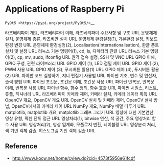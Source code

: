 # Applications of Raspberry Pi 

 `PyQt5 <https://pypi.org/project/PyQt5/>`__

라즈베리파이 개요, 라즈베리파이 이해, 라즈베리파이 주요사항 및 구조	URL
운영체제 설치, 운영체제 종류, 라즈비안 설치	URL
운영체제 환경설정(1), 기본환경 설정, 키보드 환경 변경	URL
운영체제 환경설정(2), Localisation(Internationalisation), 한글 폰트 설치 및 설정	URL
리눅스 기본 명령어(1), cd, ls, 디렉터리 관련	URL
리눅스 기본 명령어(2), cp, mv, sudo, ifconfig			URL
원격 접속 설정, SSH 및 VNC					URL
GPIO 이해, GPIO 구성, 관련 라이브러리			URL
GPIO 제어 (1), LED 점멸 제어					URL
GPIO 제어 (2), PWM 사용					URL
GPIO 제어 (3), 푸시버튼 활용(1)					URL
GPIO 제어 (4), 푸시버튼 활용(2)					URL
파이썬 코드 실행하기, 지니 편집기 사용법			URL
파이썬 기초, 변수 및 연산자, 출력 방법				URL
파이썬 조건문, 조건문 이해, 조건문 사용				URL
파이썬 반복문, 반복문 이해, 반복문 사용				URL
파이썬 함수, 함수 정의, 함수 호출				URL
파이썬 시퀀스, 리스트, 튜플, 딕셔너리				URL
라즈베리파이 카메라 제어, 카메라 설치, 카메라 데이터 획득		URL
OpenCV 개요, OpenCV 개요					URL
OpenCV 설치 및 카메라 제어, OpenCV 설치 방법, OpenCV에서의 카메라 제어	URL
NumPy 개요, NumPy 배열 다루기				URL
matplotlib, matplotlib 개요, matplotlib 그래프 그리기		URL
영상에 대한 기본연산, 영상 유형, 픽센 단위 접근			URL
영상처리(1), bitwise 연산, 색 공간, 주요 영상처리 함수 사용	URL
영상처리(2), 영상 임계화, 모폴로지 변환, 레이블링		URL
영상분석 처리, 색 기반 객체 검출, 히스토그램 기반 객체 검출		URL

## Reference
- http://www.kocw.net/home/cview.do?cid=4573f5956e61fcdf
